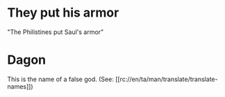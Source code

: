# They put his armor

"The Philistines put Saul's armor"

# Dagon

This is the name of a false god. (See: [[rc://en/ta/man/translate/translate-names]])

